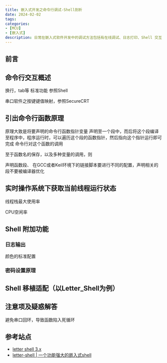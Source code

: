 ```yaml
---
title: 嵌入式开发之命令行调试-Shell剖析
date: 2024-02-02
tags:
categories:
- [MCU]
- [嵌入式]
description: 日常在嵌入式软件开发中的调试方法包括有在线调试、日志打印、Shell 交互、BackTrace 等，其中 Shell 能够以命令行交互的方式直接访问系统信息或者执行系统功能函数，是辅助开发的调试利器之一，本文记录个人对嵌入式 Shell 的应用及理解。
---
```



## 前言


## 命令行交互概述

换行，tab等 标准功能 参照Shell

串口软件之按键键值映射，参照SecureCRT


## 引出命令行函数原理

原理大致是将要声明的命令行函数指针变量 声明至一个段中，而后将这个段编译至程序中，程序运行时，可以遍历这个段的函数指针，然后指向这个指针运行即可完成 命令行对这个函数的调用

至于函数名的保存，以及多种变量的调用，则

声明函数段、
在GCC或者Keil环境下的链接脚本要进行不同的配置，声明相关的段不要被编译器优化


## 实时操作系统下获取当前线程运行状态

线程栈最大使用率

CPU空闲率



## Shell 附加功能

### 日志输出

颜色的标准配置


### 密码设置原理

## Shell 移植适配（以Letter_Shell为例）



## 注意项及疑惑解答

避免串口回环，导致函数陷入死循环


## 参考站点

- [letter shell 3.x](https://github.com/NevermindZZT/letter-shell/blob/master/README.md)
- [letter-shell | 一个功能强大的嵌入式shell](https://zhuanlan.zhihu.com/p/128960695)



